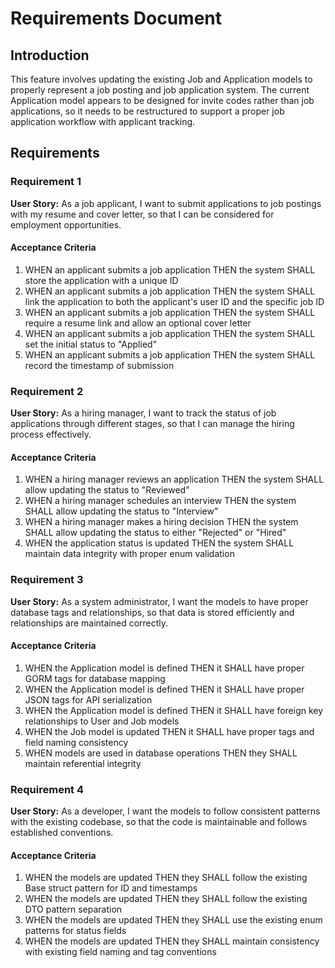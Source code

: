 # Requirements Document

## Introduction

This feature involves updating the existing Job and Application models to properly represent a job posting and job application system. The current Application model appears to be designed for invite codes rather than job applications, so it needs to be restructured to support a proper job application workflow with applicant tracking.

## Requirements

### Requirement 1

**User Story:** As a job applicant, I want to submit applications to job postings with my resume and cover letter, so that I can be considered for employment opportunities.

#### Acceptance Criteria

1. WHEN an applicant submits a job application THEN the system SHALL store the application with a unique ID
2. WHEN an applicant submits a job application THEN the system SHALL link the application to both the applicant's user ID and the specific job ID
3. WHEN an applicant submits a job application THEN the system SHALL require a resume link and allow an optional cover letter
4. WHEN an applicant submits a job application THEN the system SHALL set the initial status to "Applied"
5. WHEN an applicant submits a job application THEN the system SHALL record the timestamp of submission

### Requirement 2

**User Story:** As a hiring manager, I want to track the status of job applications through different stages, so that I can manage the hiring process effectively.

#### Acceptance Criteria

1. WHEN a hiring manager reviews an application THEN the system SHALL allow updating the status to "Reviewed"
2. WHEN a hiring manager schedules an interview THEN the system SHALL allow updating the status to "Interview"
3. WHEN a hiring manager makes a hiring decision THEN the system SHALL allow updating the status to either "Rejected" or "Hired"
4. WHEN the application status is updated THEN the system SHALL maintain data integrity with proper enum validation

### Requirement 3

**User Story:** As a system administrator, I want the models to have proper database tags and relationships, so that data is stored efficiently and relationships are maintained correctly.

#### Acceptance Criteria

1. WHEN the Application model is defined THEN it SHALL have proper GORM tags for database mapping
2. WHEN the Application model is defined THEN it SHALL have proper JSON tags for API serialization
3. WHEN the Application model is defined THEN it SHALL have foreign key relationships to User and Job models
4. WHEN the Job model is updated THEN it SHALL have proper tags and field naming consistency
5. WHEN models are used in database operations THEN they SHALL maintain referential integrity

### Requirement 4

**User Story:** As a developer, I want the models to follow consistent patterns with the existing codebase, so that the code is maintainable and follows established conventions.

#### Acceptance Criteria

1. WHEN the models are updated THEN they SHALL follow the existing Base struct pattern for ID and timestamps
2. WHEN the models are updated THEN they SHALL follow the existing DTO pattern separation
3. WHEN the models are updated THEN they SHALL use the existing enum patterns for status fields
4. WHEN the models are updated THEN they SHALL maintain consistency with existing field naming and tag conventions
